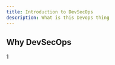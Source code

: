 ```yaml
---
title: Introduction to DevSecOps
description: What is this Devops thing
---
```


## Why DevSecOps

1
